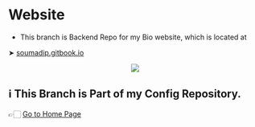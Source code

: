 # Website
- This branch is Backend Repo for my Bio website, which is located at 

➤ [soumadip.gitbook.io](https://soumadip.gitbook.io)

<p align="center">

  <img src="Assets/readme.gif">

</p>


## ℹ️ This Branch is Part of my Config Repository.
👉🏻 [Go to Home Page ](https://github.com/soymadip/My-Configs/)